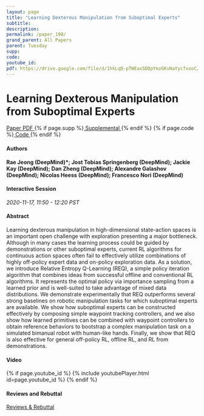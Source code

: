 ```yaml
---
layout: page
title: "Learning Dexterous Manipulation from Suboptimal Experts"
subtitle: 
description:
permalink: /paper_198/
grand_parent: All Papers
parent: Tuesday
supp: 
code: 
youtube_id: 
pdf: https://drive.google.com/file/d/1hkLqD-pTWEax5DDpYmzGKvNaYycfxxoC/view
---
```


# Learning Dexterous Manipulation from Suboptimal Experts

<a href="https://drive.google.com/file/d/1hkLqD-pTWEax5DDpYmzGKvNaYycfxxoC/view" target="_blank" rel="noopener noreferrer" class="btn btn-blue"><i class="fa fa-file-text-o" aria-hidden="true"></i> Paper PDF </a> {% if page.supp %}<a href="" target="_blank" rel="noopener noreferrer" class="btn btn-green"><i class="fa fa-file-text-o" aria-hidden="true"></i> Supplemental </a>{% endif %} {% if page.code %}<a href="" target="_blank" rel="noopener noreferrer" class="btn"><i class="fa fa-github" aria-hidden="true"></i> Code </a>{% endif %} 

#### Authors
**Rae Jeong (DeepMind)*; Jost Tobias Springenberg (DeepMind); Jackie Kay (DeepMind); Dan Zheng (DeepMind); Alexandre Galashov (DeepMind); Nicolas Heess (DeepMind); Francesco Nori (DeepMind)**

#### Interactive Session
*2020-11-17, 11:50 - 12:20 PST* 

#### Abstract
Learning dexterous manipulation in high-dimensional state-action spaces is an important open challenge with exploration presenting a major bottleneck. Although in many cases the learning process could be guided by demonstrations or other suboptimal experts, current RL algorithms for continuous action spaces often fail to effectively utilize combinations of highly off-policy expert data and on-policy exploration data. As a solution, we introduce Relative Entropy Q-Learning (REQ), a simple policy iteration algorithm that combines ideas from successful offline and conventional RL algorithms. It represents the optimal policy via importance sampling from a learned prior and is well-suited to take advantage of mixed data distributions. We demonstrate experimentally that REQ outperforms several strong baselines on robotic manipulation tasks for which suboptimal experts are available. We show how suboptimal experts can be constructed effectively by composing simple waypoint tracking controllers, and we also show how learned primitives can be combined with waypoint controllers to obtain reference behaviors to bootstrap a complex manipulation task on a simulated bimanual robot with human-like hands. Finally, we show that REQ is also effective for general off-policy RL, offline RL, and RL from demonstrations. 

#### Video
{% if page.youtube_id %}
{% include youtubePlayer.html id=page.youtube_id %}
{% endif %}

#### Reviews and Rebuttal
<a href="https://drive.google.com/file/d/1Am1VysI1ofADsVah8h0uBstQlnRgxt1P/view" target="_blank" rel="noopener noreferrer" class="btn btn-purple"><i class="fa fa-pencil-square-o" aria-hidden="true"></i> Reviews & Rebuttal </a>

